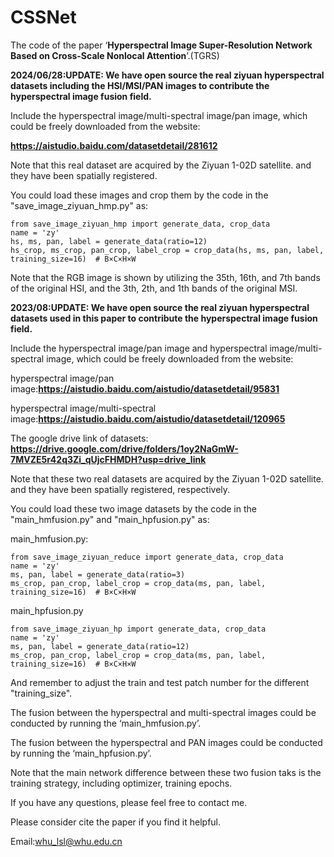 # CSSNet

The code of the paper ‘**Hyperspectral Image Super-Resolution Network Based on Cross-Scale Nonlocal Attention**’.(TGRS)

**2024/06/28:UPDATE: We have open source the real ziyuan hyperspectral datasets including the HSI/MSI/PAN images to contribute the hyperspectral image fusion field.**

Include the hyperspectral image/multi-spectral image/pan image, which could be freely downloaded from the website:

**https://aistudio.baidu.com/datasetdetail/281612**

Note that this real dataset are acquired by the Ziyuan 1-02D satellite. and they have been spatially registered.

You could load these images and crop them by the code in the "save_image_ziyuan_hmp.py" as:

```
from save_image_ziyuan_hmp import generate_data, crop_data
name = 'zy'
hs, ms, pan, label = generate_data(ratio=12) 
hs_crop, ms_crop, pan_crop, label_crop = crop_data(hs, ms, pan, label, training_size=16)  # B×C×H×W
```

Note that the RGB image is shown by utilizing the 35th, 16th, and 7th bands of the original HSI, and the 3th, 2th, and 1th bands of the original MSI.

**2023/08:UPDATE: We have open source the real ziyuan hyperspectral datasets used in this paper to contribute the hyperspectral image fusion field.**

Include the hyperspectral image/pan image and hyperspectral image/multi-spectral image, which could be freely downloaded from the website:

hyperspectral image/pan image:**https://aistudio.baidu.com/aistudio/datasetdetail/95831**

hyperspectral image/multi-spectral image:**https://aistudio.baidu.com/aistudio/datasetdetail/120965**

The google drive link of datasets: **https://drive.google.com/drive/folders/1oy2NaGmW-7MVZE5r42q3Zi_qUjcFHMDH?usp=drive_link**

Note that these two real datasets are acquired by the Ziyuan 1-02D satellite. and they have been spatially registered, respectively.

You could load these two image datasets by the code in the "main_hmfusion.py" and "main_hpfusion.py" as:

main_hmfusion.py:

```
from save_image_ziyuan_reduce import generate_data, crop_data
name = 'zy'
ms, pan, label = generate_data(ratio=3) 
ms_crop, pan_crop, label_crop = crop_data(ms, pan, label, training_size=16)  # B×C×H×W
```

main_hpfusion.py

```
from save_image_ziyuan_hp import generate_data, crop_data
name = 'zy'
ms, pan, label = generate_data(ratio=12) 
ms_crop, pan_crop, label_crop = crop_data(ms, pan, label, training_size=16)  # B×C×H×W
```

And remember to adjust the train and test patch number for the different "training_size".

The fusion between the hyperspectral and multi-spectral images could be conducted by running the ‘main_hmfusion.py’.

The fusion between the hyperspectral and PAN images could be conducted by running the ‘main_hpfusion.py’.

Note that the main network difference between these two fusion taks is the training strategy, including optimizer, training epochs.

If you have any questions, please feel free to contact me.

Please consider cite the paper if you find it helpful.

Email:whu_lsl@whu.edu.cn
